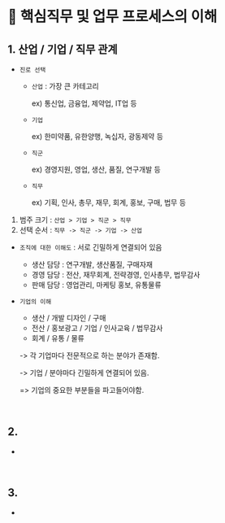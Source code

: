 # 📖 핵심직무 및 업무 프로세스의 이해

## 1. 산업 / 기업 / 직무 관계

  * `진로 선택`
    * `산업` : 가장 큰 카테고리
      
      ex) 통신업, 금융업, 제약업, IT업 등
      
    * `기업`
      
      ex) 한미약품, 유한양행, 녹십자, 광동제약 등
      
    * `직군`
      
      ex) 경영지원, 영업, 생산, 품질, 연구개발 등
      
    * `직무`
   
      ex) 기획, 인사, 총무, 재무, 회계, 홍보, 구매, 법무 등

    
  1) 범주 크기 : `산업 > 기업 > 직군 > 직무`
  2) 선택 순서 : `직무 -> 직군 -> 기업 -> 산업`
     

  * `조직에 대한 이해도` : 서로 긴밀하게 연결되어 있음
    * 생산 담당 : 연구개발, 생산품질, 구매자재
    * 경영 담당 : 전산, 재무회계, 전략경영, 인사총무, 법무감사
    * 판매 담당 : 영업관리, 마케팅 홍보, 유통물류
   
  * `기업의 이해`
    * 생산 / 개발 디자인 / 구매
    * 전산 / 홍보광고 / 기업 / 인사교육 / 법무감사
    * 회계 / 유통 / 물류
   
    -> 각 기업마다 전문적으로 하는 분야가 존재함.

    -> 기업 / 분야마다 긴밀하게 연결되어 있음.

    => 기업의 중요한 부분들을 파고들어야함.
    
<br>
    
## 2. 

  * 

      
<br>

## 3. 

 * 
<br>

    
